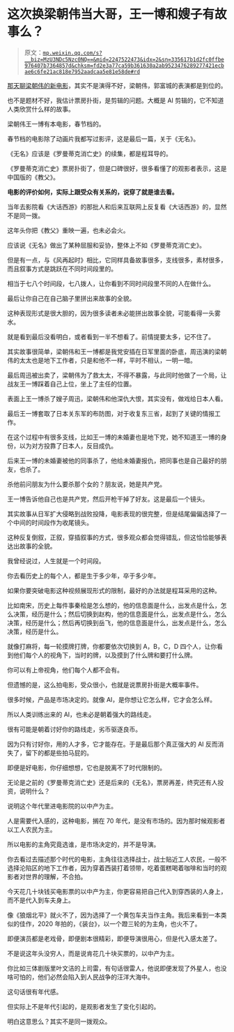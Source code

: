 # 这次换梁朝伟当大哥，王一博和嫂子有故事么？

> 原文：[`mp.weixin.qq.com/s?__biz=MzU3NDc5Nzc0NQ==&mid=2247522473&idx=2&sn=335617b1d2fc0ffbe976407b7364857d&chksm=fd2e3a77ca59b361630a2ab9523476289277421ecbae6c6fe21ac818e7952aadcaa5e81e58de#rd`](http://mp.weixin.qq.com/s?__biz=MzU3NDc5Nzc0NQ==&mid=2247522473&idx=2&sn=335617b1d2fc0ffbe976407b7364857d&chksm=fd2e3a77ca59b361630a2ab9523476289277421ecbae6c6fe21ac818e7952aadcaa5e81e58de#rd)

[那天聊梁朝伟的新电影](http://mp.weixin.qq.com/s?__biz=MzU3NDc5Nzc0NQ==&mid=2247522435&idx=1&sn=cc809aec7569818c93182f7e3d45d297&chksm=fd2e3a5dca59b34b0aa35764ec307ef16f9dc9133bb027c6c32f8b433e78744819be1080d1e1&scene=21#wechat_redirect)，其实不是演得不好，梁朝伟，郭富城的表演都是到位的。

也不是题材不好，我估计票房扑街，是剪辑的问题。大概是 AI 剪辑的，它不知道人类欣赏什么样的故事。

梁朝伟王一博有本电影，春节档的。

春节档的电影除了动画片我都写过影评，这是最后一篇，关于《无名》。

《无名》应该是《罗曼蒂克消亡史》的续集，都是程耳导的。

《罗曼蒂克消亡史》票房扑街了，但是口碑很好，很多看懂了的观影者表示，这是中国版的《教父》。

**电影的评价如何，实际上跟受众有关系的，说穿了就是谁去看。** 

当年去影院看《大话西游》的那批人和后来互联网上反复看《大话西游》的，显然不是同一拨。

这年头你把《教父》重映一遍，也未必会火。

应该说《无名》做出了某种屈服和妥协，整体上不如《罗曼蒂克消亡史》。

但是有一点，与《风再起时》相比，它同样具备故事很多，支线很多，素材很多，而且叙事方式是跳跃在不同时间段里的。

相当于七八个时间段，七八拨人，让你看到不同时间段里不同的人在做什么。

最后让你自己在自己脑子里拼出来故事的全貌。

这种表现形式是很大胆的，因为很多读者未必能拼出故事全貌，可能看得一头雾水。

就是看到最后没看明白，或者看到一半不想看了。前情提要太多，记不住了。

其实故事很简单，梁朝伟和王一博都是我党安插在日军里面的卧底，周迅演的梁朝伟的太太也是地下工作者，只是和他不一样，平时不相认，一明一暗。

最后周迅被出卖了，梁朝伟为了救太太，不得不暴露，与此同时他做了一个局，让战友王一博踩着自己上位，坐上了主任的位置。

表面上王一博杀了嫂子周迅，梁朝伟和他深仇大恨，其实没有，做戏给日本人看。

最后王一博套取了日本关东军的布防图，对于收复东三省，起到了关键的情报工作。

在这个过程中有很多支线，比如王一博的未婚妻也是地下党，她不知道王一博的身份，以为对方投靠了日本人，反目成仇。

后来王一博的未婚妻被他的同事杀了，他给未婚妻报仇，把同事也是自己最好的朋友，也杀了。

杀他前问朋友为什么要杀那个女的？朋友说，她是共产党。

王一博告诉他自己也是共产党，然后开枪干掉了好友。这是最后一个镜头。

其实故事从日军扩大侵略到战败投降，电影表现的很完整，但是结尾偏偏选择了一个中间的时间段作为收尾镜头。

这种反复倒叙，正叙，穿插叙事的方式，很多观众都会觉得错乱，但这恰恰能够表达出故事的全貌。

我曾经说过，人生就是一个时间段。

你去看历史上的每个人，都是生于多少年，卒于多少年。

如果你要突破电影这种视频展现形式的限制，最好的办法就是程耳采用的这种。

比如南宋，历史上每件事秦桧是怎么想的，他的信息面是什么，出发点是什么，怎么决策，经历是什么；然后切换到赵构，他的信息面是什么，出发点是什么，怎么决策，经历是什么；然后再切换到岳飞，他的信息面是什么，出发点是什么，怎么决策，经历是什么。

就像打麻将，每一轮摸牌打牌，你都要依次切换到 A，B，C，D 四个人，让你看到他们每个人的视角下，当时的牌，以及摸到了什么牌和要打什么牌。

你可以有上帝视角，他们每个人都不会有。

但遗憾的是，这么拍电影，受众很小，也就是说票房扑街是大概率事件。

很多时候，产品是市场决定的。就像 AI，是你想让它怎么样，它才会怎么样。

所以人类训练出来的 AI，也未必是朝着强大的路线走。

很有可能是朝着讨好你的路线走，劣币驱逐良币。

因为只有讨好你，用的人才多，它才能存在。于是最后那个真正强大的 AI 反而消失了，留下的都是些拍马屁的。

即便是好电影，你仔细想想，它也是脱离不了时代限制的。

无论是之前的《罗曼蒂克消亡史》还是后来的《无名》，票房再差，终究还有人投资，说明什么？

说明这个年代里进电影院的以中产为主。

人是需要代入感的，这种电影，搁在 70 年代，是没有市场的。因为那时候观影者以工人农民为主。

所以电影的主角究竟选谁，是市场决定的，并不是导演。

你去看过去描述那个时代的电影，主角往往选择战士，战士贴近工人农民，一般不选择沦陷区的地下工作者，因为穿着西装打着领带，吃着蛋糕喝着咖啡和当时的观影者对世界的理解，不合拍。

今天花几十块钱买电影票的以中产为主，你更容易把自己代入到穿西装的人身上，而不是代入到车夫身上。

像《狼烟北平》就火不了，因为选择了一个黄包车夫当作主角。我后来看到一本类似的佳作，2020 年拍的，《装台》，以一个蹬三轮的为主角，也火不了。

即便演员都是老戏骨，即便剧本很精彩，即便导演很用心，但是代入感太差了。

不是说这年头没穷人，而是说肯花几十块买票的，以中产为主。

你比如三体剧版里叶文洁的上司雷，有句话很雷人，他说即便发现了外星人，也没啥可怕的，他们必然会陷入到人民战争的汪洋大海中。

这句话很有年代感。

但实际上不是年代引起的，是观影者发生了变化引起的。

明白这意思么？其实不是同一拨观众。
